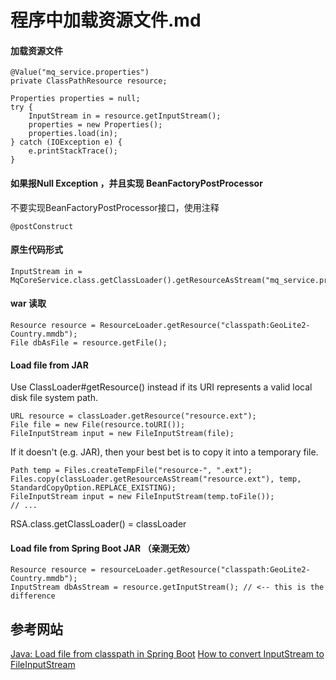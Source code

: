 # 程序中加载资源文件.md

	

#### 加载资源文件

```
@Value("mq_service.properties")
private ClassPathResource resource;

Properties properties = null;
try {
	InputStream in = resource.getInputStream();
	properties = new Properties();
	properties.load(in);
} catch (IOException e) {
	e.printStackTrace();
}

```

#### 如果报Null Exception ，并且实现 BeanFactoryPostProcessor

不要实现BeanFactoryPostProcessor接口，使用注释
```
@postConstruct
```

#### 原生代码形式
```
InputStream in = MqCoreService.class.getClassLoader().getResourceAsStream("mq_service.properties");
```


#### war 读取

```
Resource resource = ResourceLoader.getResource("classpath:GeoLite2-Country.mmdb");
File dbAsFile = resource.getFile();
```

#### Load file from  JAR 

Use ClassLoader#getResource() instead if its URI represents a valid local disk file system path.

```
URL resource = classLoader.getResource("resource.ext");
File file = new File(resource.toURI());
FileInputStream input = new FileInputStream(file);
```

If it doesn't (e.g. JAR), then your best bet is to copy it into a temporary file.

```
Path temp = Files.createTempFile("resource-", ".ext");
Files.copy(classLoader.getResourceAsStream("resource.ext"), temp, StandardCopyOption.REPLACE_EXISTING);
FileInputStream input = new FileInputStream(temp.toFile());
// ...
```

RSA.class.getClassLoader() = classLoader

#### Load file from Spring Boot JAR （亲测无效）

```
Resource resource = resourceLoader.getResource("classpath:GeoLite2-Country.mmdb");
InputStream dbAsStream = resource.getInputStream(); // <-- this is the difference

```

## 参考网站

[Java: Load file from classpath in Spring Boot](https://smarterco.de/java-load-file-from-classpath-in-spring-boot/)
[How to convert InputStream to FileInputStream](https://stackoverflow.com/questions/2353057/how-to-convert-inputstream-to-fileinputstream)